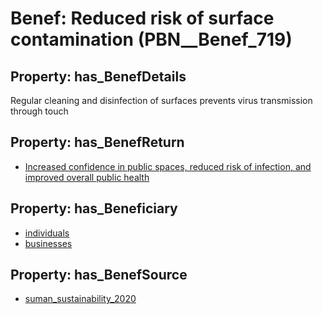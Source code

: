 # Benef: __Reduced risk of surface contamination__ (PBN__Benef_719)

## Property: has_BenefDetails

Regular cleaning and disinfection of surfaces prevents virus transmission through touch

## Property: has_BenefReturn

* [Increased confidence in public spaces, reduced risk of infection, and improved overall public health](../BenefReturn/PBN__BenefReturn_773)

## Property: has_Beneficiary

* [individuals](../Stakeholder/PBN__Stakeholder_20)
* [businesses](../Stakeholder/PBN__Stakeholder_147)

## Property: has_BenefSource

* [suman_sustainability_2020](../Article/PBN__Article_142)

